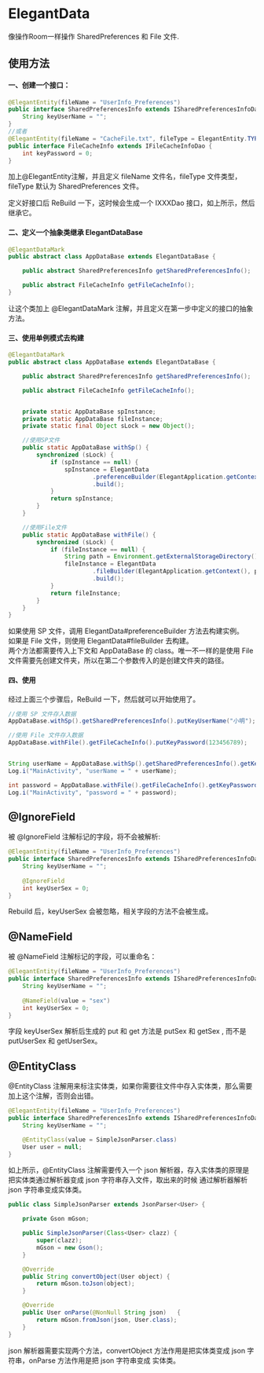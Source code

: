 # ElegantData

像操作Room一样操作 SharedPreferences 和 File 文件.

## 使用方法

#### 一、创建一个接口：
```java
@ElegantEntity(fileName = "UserInfo_Preferences")
public interface SharedPreferencesInfo extends ISharedPreferencesInfoDao {
    String keyUserName = "";
}
//或者
@ElegantEntity(fileName = "CacheFile.txt", fileType = ElegantEntity.TYPE_FILE)
public interface FileCacheInfo extends IFileCacheInfoDao {
    int keyPassword = 0;
}
```
加上@ElegantEntity注解，并且定义 fileName 文件名，fileType 文件类型，fileType 默认为 SharedPreferences 文件。

定义好接口后 ReBuild 一下，这时候会生成一个 IXXXDao 接口，如上所示，然后继承它。

#### 二、定义一个抽象类继承 ElegantDataBase 

```java
@ElegantDataMark
public abstract class AppDataBase extends ElegantDataBase {

    public abstract SharedPreferencesInfo getSharedPreferencesInfo();

    public abstract FileCacheInfo getFileCacheInfo();
}
```
让这个类加上 @ElegantDataMark 注解，并且定义在第一步中定义的接口的抽象方法。

#### 三、使用单例模式去构建
```java
@ElegantDataMark
public abstract class AppDataBase extends ElegantDataBase {

    public abstract SharedPreferencesInfo getSharedPreferencesInfo();

    public abstract FileCacheInfo getFileCacheInfo();


    private static AppDataBase spInstance;
    private static AppDataBase fileInstance;
    private static final Object sLock = new Object();

    //使用SP文件
    public static AppDataBase withSp() {
        synchronized (sLock) {
            if (spInstance == null) {
                spInstance = ElegantData
                        .preferenceBuilder(ElegantApplication.getContext(), AppDataBase.class)
                        .build();
            }
            return spInstance;
        }
    }

    //使用File文件
    public static AppDataBase withFile() {
        synchronized (sLock) {
            if (fileInstance == null) {
                String path = Environment.getExternalStorageDirectory() + "/ElegantFolder";
                fileInstance = ElegantData
                        .fileBuilder(ElegantApplication.getContext(), path, AppDataBase.class)
                        .build();
            }
            return fileInstance;
        }
    }
}
```
如果使用 SP 文件，调用 ElegantData#preferenceBuilder 方法去构建实例。  
如果是 File 文件，则使用 ElegantData#fileBuilder 去构建。  
两个方法都需要传入上下文和 AppDataBase 的 class。唯一不一样的是使用 File 文件需要先创建文件夹，所以在第二个参数传入的是创建文件夹的路径。

#### 四、使用

经过上面三个步骤后，ReBuild 一下，然后就可以开始使用了。

```java
//使用 SP 文件存入数据
AppDataBase.withSp().getSharedPreferencesInfo().putKeyUserName("小明");

//使用 File 文件存入数据
AppDataBase.withFile().getFileCacheInfo().putKeyPassword(123456789);


String userName = AppDataBase.withSp().getSharedPreferencesInfo().getKeyUserName();
Log.i("MainActivity", "userName = " + userName);

int password = AppDataBase.withFile().getFileCacheInfo().getKeyPassword();
Log.i("MainActivity", "password = " + password);
```

## @IgnoreField

被 @IgnoreField 注解标记的字段，将不会被解析:
```java
@ElegantEntity(fileName = "UserInfo_Preferences")
public interface SharedPreferencesInfo extends ISharedPreferencesInfoDao {
    String keyUserName = "";
    
    @IgnoreField
    int keyUserSex = 0;
}
```
Rebuild 后，keyUserSex 会被忽略，相关字段的方法不会被生成。

## @NameField

被 @NameField 注解标记的字段，可以重命名：
```java
@ElegantEntity(fileName = "UserInfo_Preferences")
public interface SharedPreferencesInfo extends ISharedPreferencesInfoDao {
    String keyUserName = "";
    
    @NameField(value = "sex")
    int keyUserSex = 0;
}
```
字段 keyUserSex 解析后生成的 put 和 get 方法是 putSex 和 getSex , 而不是 putUserSex 和 getUserSex。

## @EntityClass
@EntityClass 注解用来标注实体类，如果你需要往文件中存入实体类，那么需要加上这个注解，否则会出错。
```java
@ElegantEntity(fileName = "UserInfo_Preferences")
public interface SharedPreferencesInfo extends ISharedPreferencesInfoDao {
    String keyUserName = "";

    @EntityClass(value = SimpleJsonParser.class)
    User user = null;
}
```
如上所示，@EntityClass 注解需要传入一个 json 解析器，存入实体类的原理是把实体类通过解析器变成 json 字符串存入文件，取出来的时候
通过解析器解析 json 字符串变成实体类。

```java
public class SimpleJsonParser extends JsonParser<User> {

    private Gson mGson;

    public SimpleJsonParser(Class<User> clazz) {
        super(clazz);
        mGson = new Gson();
    }

    @Override
    public String convertObject(User object) {
        return mGson.toJson(object);
    }

    @Override
    public User onParse(@NonNull String json)   {
        return mGson.fromJson(json, User.class);
    }
}
```

json 解析器需要实现两个方法，convertObject 方法作用是把实体类变成 json 字符串，onParse 方法作用是把 json 字符串变成 实体类。